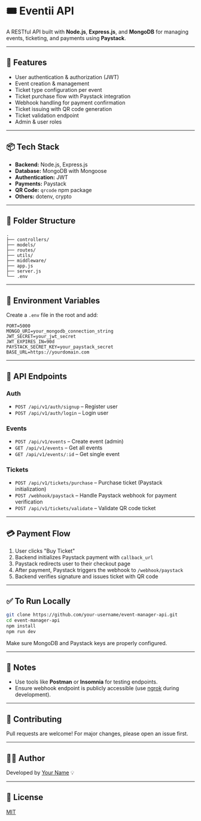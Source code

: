 # 🎟️ Eventii API

A RESTful API built with **Node.js**, **Express.js**, and **MongoDB** for managing events, ticketing, and payments using **Paystack**.

---

## 🚀 Features

- User authentication & authorization (JWT)
- Event creation & management
- Ticket type configuration per event
- Ticket purchase flow with Paystack integration
- Webhook handling for payment confirmation
- Ticket issuing with QR code generation
- Ticket validation endpoint
- Admin & user roles

---

## 📦 Tech Stack

- **Backend:** Node.js, Express.js
- **Database:** MongoDB with Mongoose
- **Authentication:** JWT
- **Payments:** Paystack
- **QR Code:** `qrcode` npm package
- **Others:** dotenv, crypto

---

## 📁 Folder Structure

```
.
├── controllers/
├── models/
├── routes/
├── utils/
├── middleware/
├── app.js
├── server.js
└── .env
```

---

## 🔐 Environment Variables

Create a `.env` file in the root and add:

```env
PORT=5000
MONGO_URI=your_mongodb_connection_string
JWT_SECRET=your_jwt_secret
JWT_EXPIRES_IN=90d
PAYSTACK_SECRET_KEY=your_paystack_secret
BASE_URL=https://yourdomain.com
```

---

## 🔄 API Endpoints

### Auth
- `POST /api/v1/auth/signup` – Register user
- `POST /api/v1/auth/login` – Login user

### Events
- `POST /api/v1/events` – Create event (admin)
- `GET /api/v1/events` – Get all events
- `GET /api/v1/events/:id` – Get single event

### Tickets
- `POST /api/v1/tickets/purchase` – Purchase ticket (Paystack initialization)
- `POST /webhook/paystack` – Handle Paystack webhook for payment verification
- `POST /api/v1/tickets/validate` – Validate QR code ticket

---

## 💳 Payment Flow

1. User clicks "Buy Ticket"
2. Backend initializes Paystack payment with `callback_url`
3. Paystack redirects user to their checkout page
4. After payment, Paystack triggers the webhook to `/webhook/paystack`
5. Backend verifies signature and issues ticket with QR code

---

## ✅ To Run Locally

```bash
git clone https://github.com/your-username/event-manager-api.git
cd event-manager-api
npm install
npm run dev
```

Make sure MongoDB and Paystack keys are properly configured.

---

## 📌 Notes

- Use tools like **Postman** or **Insomnia** for testing endpoints.
- Ensure webhook endpoint is publicly accessible (use [ngrok](https://ngrok.com/) during development).

---

## 🤝 Contributing

Pull requests are welcome! For major changes, please open an issue first.

---

## 🧑‍💻 Author

Developed by [Your Name](https://github.com/your-username) 💡

---

## 📜 License

[MIT](LICENSE)
